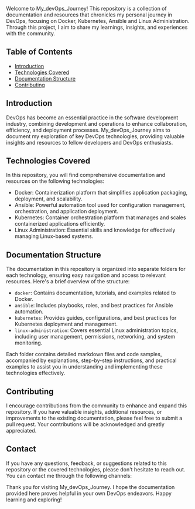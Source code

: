 Welcome to My_devOps_Journey! This repository is a collection of documentation and resources that chronicles my personal journey in DevOps, focusing on Docker, Kubernetes, Ansible and Linux Administration. Through this project, I aim to share my learnings, insights, and experiences with the community.

## Table of Contents
- [Introduction](#introduction)
- [Technologies Covered](#technologies-covered)
- [Documentation Structure](#documentation-structure)
- [Contributing](#contributing)

## Introduction
DevOps has become an essential practice in the software development industry, combining development and operations to enhance collaboration, efficiency, and deployment processes. My_devOps_Journey aims to document my exploration of key DevOps technologies, providing valuable insights and resources to fellow developers and DevOps enthusiasts.

## Technologies Covered
In this repository, you will find comprehensive documentation and resources on the following technologies:

- Docker: Containerization platform that simplifies application packaging, deployment, and scalability.
- Ansible: Powerful automation tool used for configuration management, orchestration, and application deployment.
- Kubernetes: Container orchestration platform that manages and scales containerized applications efficiently.
- Linux Administration: Essential skills and knowledge for effectively managing Linux-based systems.

## Documentation Structure
The documentation in this repository is organized into separate folders for each technology, ensuring easy navigation and access to relevant resources. Here's a brief overview of the structure:

- `docker`: Contains documentation, tutorials, and examples related to Docker.
- `ansible`: Includes playbooks, roles, and best practices for Ansible automation.
- `kubernetes`: Provides guides, configurations, and best practices for Kubernetes deployment and management.
- `linux-administration`: Covers essential Linux administration topics, including user management, permissions, networking, and system monitoring.

Each folder contains detailed markdown files and code samples, accompanied by explanations, step-by-step instructions, and practical examples to assist you in understanding and implementing these technologies effectively.

## Contributing
I encourage contributions from the community to enhance and expand this repository. If you have valuable insights, additional resources, or improvements to the existing documentation, please feel free to submit a pull request. Your contributions will be acknowledged and greatly appreciated.

## Contact
If you have any questions, feedback, or suggestions related to this repository or the covered technologies, please don't hesitate to reach out. You can contact me through the following channels:

Thank you for visiting My_devOps_Journey. I hope the documentation provided here proves helpful in your own DevOps endeavors. Happy learning and exploring!
